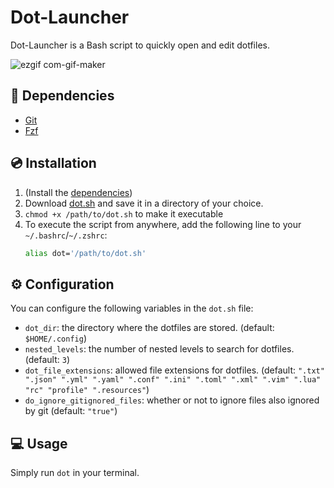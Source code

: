 # Dot-Launcher

Dot-Launcher is a Bash script to quickly open and edit dotfiles.

![ezgif com-gif-maker](https://user-images.githubusercontent.com/55558407/182107032-9b6ec145-ea73-4e1a-a816-b5c9b5da1fa4.gif)

## 🚚 Dependencies

- [Git](https://git-scm.com/)
- [Fzf](https://github.com/junegunn/fzf)

## 💿 Installation

1. (Install the [dependencies](#dependencies))
2. Download [dot.sh](./dot.sh) and save it in a directory of your choice.
3. `chmod +x /path/to/dot.sh` to make it executable
4. To execute the script from anywhere, add the following line to your `~/.bashrc`/`~/.zshrc`:
    ```bash
    alias dot='/path/to/dot.sh'
    ```

## ⚙️ Configuration

You can configure the following variables in the `dot.sh` file:
- `dot_dir`: the directory where the dotfiles are stored. (default: `$HOME/.config`)
- `nested_levels`: the number of nested levels to search for dotfiles. (default: `3`)
- `dot_file_extensions`: allowed file extensions for dotfiles. (default: `".txt" ".json" ".yml" ".yaml" ".conf" ".ini" ".toml" ".xml" ".vim" ".lua" "rc" "profile" ".resources"`)
- `do_ignore_gitignored_files`: whether or not to ignore files also ignored by git (default: `"true"`)

## 💻 Usage

Simply run `dot` in your terminal.
